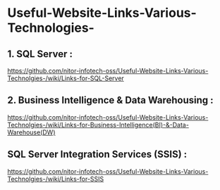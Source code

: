 # Useful-Website-Links-Various-Technologies-

## 1. SQL Server : 
https://github.com/nitor-infotech-oss/Useful-Website-Links-Various-Technolgies-/wiki/Links-for-SQL-Server

## 2. Business Intelligence & Data Warehousing : 

https://github.com/nitor-infotech-oss/Useful-Website-Links-Various-Technolgies-/wiki/Links-for-Business-Intelligence(BI)-&-Data-Warehouse(DW)

## SQL Server Integration Services (SSIS) :

https://github.com/nitor-infotech-oss/Useful-Website-Links-Various-Technolgies-/wiki/Links-for-SSIS
